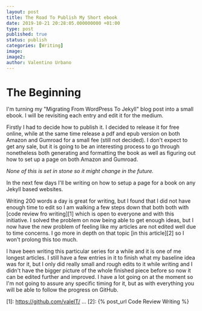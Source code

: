 ```yaml
---
layout: post
title: The Road To Publish My Short ebook
date: 2019-10-21 20:28:05.000000000 +01:00
type: post
published: true
status: publish
categories: [Writing]
image:
image2:
author: Valentino Urbano
---
```


# The Beginning

I'm turning my "Migrating From WordPress To Jekyll" blog post into a small ebook. I will be revisiting each entry and edit it for the medium.

Firstly I had to decide how to publish it. I decided to release it for free online, while at the same time release a pdf and epub version on both Amazon and Gumroad for a small fee (still not decided). I don't expect to get any sale, but it is going to be an interesting process to go through nonetheless both generating and formatting the book as well as figuring out how to set up a page on both Amazon and Gumroad.

*None of this is set in stone so it might change in the future.*

In the next few days I'll be writing on how to setup a page for a book on any Jekyll based websites.

Writing 200 words a day is great for writing, but I found that I did not have enough time to edit so I am walking a few steps down that both both with [code review fro writing][1] which is open to everyone and with this initiative. I solved the problem on now being able to get enough ideas, but I now have the new problem of feeling like my articles are not edited well due to time concerns. I go more in depth on that topic [in this article][2] so I won't prolong this too much.

I have been writing this particular series for a while and it is one of me longest articles. I still have a few entries in it to finish what my baseline idea was for it, but I only did really small and rough edits to it while writing and I didn't have the bigger picture of the whole finished piece before so now it can be edited further and improved. I have a lot going on at the moment so I'm not going to assure any specific timing for it, but as with everything you will be able to follow the progress on GitHub.


[1]: https://github.com/valeIT/ ...
[2]: {% post_url Code Review Writing %}